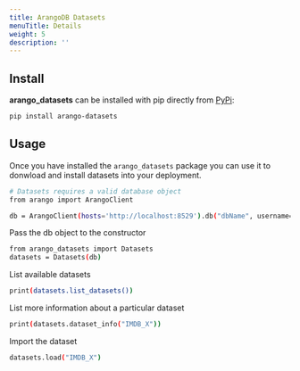 ```yaml
---
title: ArangoDB Datasets
menuTitle: Details
weight: 5
description: ''
---
```

## Install

**arango_datasets** can be installed with pip directly from [PyPi](https://pypi.org/project/arango-datasets/):

```sh
pip install arango-datasets
```

## Usage

Once you have installed the `arango_datasets` package you can use it to donwload and install datasets into your deployment.

```sh
# Datasets requires a valid database object 
from arango import ArangoClient

db = ArangoClient(hosts='http://localhost:8529').db("dbName", username="root", password="")
```

Pass the db object to the constructor
```sh
from arango_datasets import Datasets
datasets = Datasets(db)
```

List available datasets
```sh
print(datasets.list_datasets())
```

List more information about a particular dataset
```sh
print(datasets.dataset_info("IMDB_X"))
```

Import the dataset
```sh
datasets.load("IMDB_X")
```
